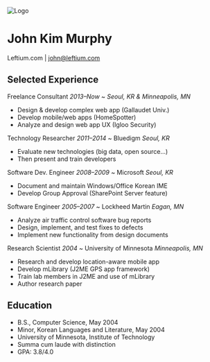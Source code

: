 ![Logo](https://leftium.com/le.webp)

# John Kim Murphy
Leftium.com | john@leftium.com


## Selected Experience

Freelance Consultant _2013–Now_
  ~ _Seoul, KR & Minneapolis, MN_
  - Design & develop complex web app (Gallaudet Univ.)
  - Develop mobile/web apps (HomeSpotter)
  - Analyze and design web app UX (Igloo Security)

Technology Researcher _2011–2014_
  ~ Bluedigm _Seoul, KR_
  - Evaluate new technologies (big data, open source...)
  - Then present and train developers

Software Dev. Engineer _2008–2009_
  ~ Microsoft _Seoul, KR_
  - Document and maintain Windows/Office Korean IME
  - Develop Group Approval (SharePoint Server feature)

Software Engineer _2005–2007_
  ~ Lockheed Martin _Eagan, MN_
  - Analyze air traffic control software bug reports
  - Design, implement, and test fixes to defects
  - Implement new functionality from design documents

Research Scientist _2004_
  ~ University of Minnesota _Minneapolis, MN_
  - Research and develop location-aware mobile app
  - Develop mLibrary (J2ME GPS app framework)
  - Train lab members in J2ME and use of mLibrary
  - Author research paper


## Education
  - B.S., Computer Science, May 2004
  - Minor, Korean Languages and Literature, May 2004
  - University of Minnesota, Institute of Technology
  - Summa cum laude with distinction
  - GPA: 3.8/4.0
